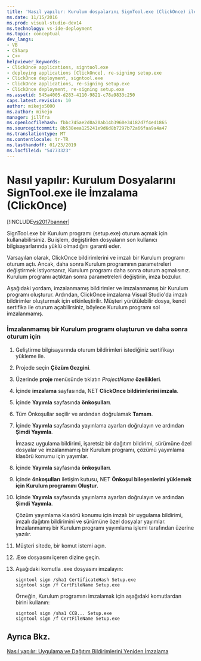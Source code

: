 ```yaml
---
title: 'Nasıl yapılır: Kurulum dosyalarını SignTool.exe (ClickOnce) ile | Microsoft Docs'
ms.date: 11/15/2016
ms.prod: visual-studio-dev14
ms.technology: vs-ide-deployment
ms.topic: conceptual
dev_langs:
- VB
- CSharp
- C++
helpviewer_keywords:
- ClickOnce applications, signtool.exe
- deploying applications [ClickOnce], re-signing setup.exe
- ClickOnce deployment, signtool.exe
- ClickOnce applications, re-signing setup.exe
- ClickOnce deployment, re-signing setup.exe
ms.assetid: 545a4005-d283-4110-9821-c78a9833c250
caps.latest.revision: 10
author: mikejo5000
ms.author: mikejo
manager: jillfra
ms.openlocfilehash: fbbc745ae2d0a20ab14b3960e34182d7f4ed1865
ms.sourcegitcommit: 8b538eea125241e9d6d8b7297b72a66faa9a4a47
ms.translationtype: MT
ms.contentlocale: tr-TR
ms.lasthandoff: 01/23/2019
ms.locfileid: "54773323"
---
```

# <a name="how-to-sign-setup-files-with-signtoolexe-clickonce"></a>Nasıl yapılır: Kurulum Dosyalarını SignTool.exe ile İmzalama (ClickOnce)
[!INCLUDE[vs2017banner](../includes/vs2017banner.md)]

SignTool.exe bir Kurulum programı (setup.exe) oturum açmak için kullanabilirsiniz. Bu işlem, değiştirilen dosyaların son kullanıcı bilgisayarlarında yüklü olmadığını garanti eder.  
  
 Varsayılan olarak, ClickOnce bildirimlerini ve imzalı bir Kurulum programı oturum açtı. Ancak, daha sonra Kurulum programının parametreleri değiştirmek istiyorsanız, Kurulum programı daha sonra oturum açmalısınız. Kurulum programı açtıktan sonra parametreleri değiştirin, imza bozulur.  
  
 Aşağıdaki yordam, imzalanmamış bildirimler ve imzalanmamış bir Kurulum programı oluşturur. Ardından, ClickOnce imzalama Visual Studio'da imzalı bildirimler oluşturmak için etkinleştirilir. Müşteri yürütülebilir dosya, kendi sertifika ile oturum açabilirsiniz, böylece Kurulum programı sol imzalanmamış.  
  
### <a name="to-generate-an-unsigned-setup-program-and-sign-later"></a>İmzalanmamış bir Kurulum programı oluşturun ve daha sonra oturum için  
  
1.  Geliştirme bilgisayarında oturum bildirimleri istediğiniz sertifikayı yükleme ile.  
  
2.  Projede seçin **Çözüm Gezgini**.  
  
3.  Üzerinde **proje** menüsünde tıklatın *ProjectName* **özellikleri**.  
  
4.  İçinde **imzalama** sayfasında, NET **ClickOnce bildirimlerini imzala**.  
  
5.  İçinde **Yayımla** sayfasında **önkoşulları**.  
  
6.  Tüm Önkoşullar seçilir ve ardından doğrulamak **Tamam**.  
  
7.  İçinde **Yayımla** sayfasında yayınlama ayarları doğrulayın ve ardından **Şimdi Yayımla**.  
  
     İmzasız uygulama bildirimi, işaretsiz bir dağıtım bildirimi, sürümüne özel dosyalar ve imzalanmamış bir Kurulum programı, çözümü yayımlama klasörü konumu için yayımlar.  
  
8.  İçinde **Yayımla** sayfasında **önkoşulları**.  
  
9. İçinde **önkoşulları** iletişim kutusu, NET **Önkoşul bileşenlerini yüklemek için Kurulum programını Oluştur**.  
  
10. İçinde **Yayımla** sayfasında yayınlama ayarları doğrulayın ve ardından **Şimdi Yayımla**.  
  
     Çözüm yayımlama klasörü konumu için imzalı bir uygulama bildirimi, imzalı dağıtım bildirimini ve sürümüne özel dosyalar yayımlar. İmzalanmamış bir Kurulum programı yayımlama işlemi tarafından üzerine yazılır.  
  
11. Müşteri sitede, bir komut istemi açın.  
  
12. .Exe dosyasını içeren dizine geçin.  
  
13. Aşağıdaki komutla .exe dosyasını imzalayın:  
  
    ```  
    signtool sign /sha1 CertificateHash Setup.exe  
    signtool sign /f CertFileName Setup.exe  
    ```  
  
     Örneğin, Kurulum programını imzalamak için aşağıdaki komutlardan birini kullanın:  
  
    ```  
    signtool sign /sha1 CCB... Setup.exe  
    signtool sign /f CertFileName Setup.exe  
    ```  
  
## <a name="see-also"></a>Ayrıca Bkz.  
 [Nasıl yapılır: Uygulama ve Dağıtım Bildirimlerini Yeniden İmzalama](../deployment/how-to-re-sign-application-and-deployment-manifests.md)
